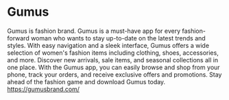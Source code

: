 # Gumus
Gumus is fashion brand.
Gumus is a must-have app for every fashion-forward woman who wants to stay up-to-date on the latest trends and styles.
With easy navigation and a sleek interface, Gumus offers a wide selection of women's fashion items including clothing, shoes, accessories, and more.
Discover new arrivals, sale items, and seasonal collections all in one place. With the Gumus app, you can easily browse and shop from your phone, track your orders, and receive exclusive offers and promotions. 
Stay ahead of the fashion game and download Gumus today. https://gumusbrand.com/
